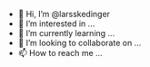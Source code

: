 - 👋 Hi, I’m @larsskedinger
- 👀 I’m interested in ...
- 🌱 I’m currently learning ...
- 💞️ I’m looking to collaborate on ...
- 📫 How to reach me ...

<!---
larsskedinger/larsskedinger is a ✨ special ✨ repository because its `README.md` (this file) appears on your GitHub profile.
You can click the Preview link to take a look at your changes.
--->
